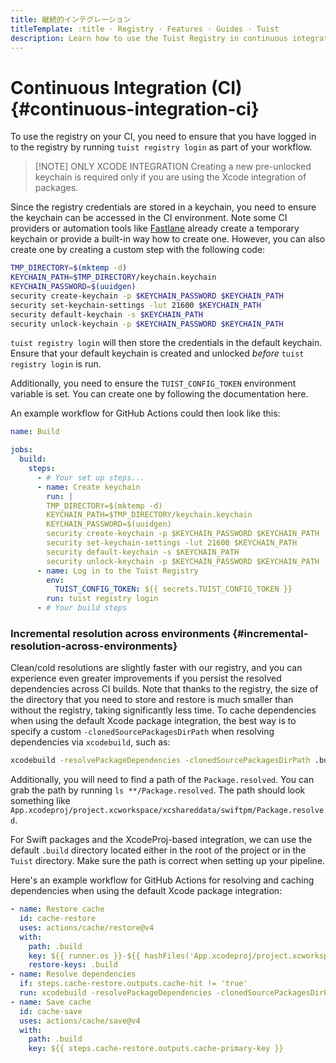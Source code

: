 ```yaml
---
title: 継続的インテグレーション
titleTemplate: :title · Registry · Features · Guides · Tuist
description: Learn how to use the Tuist Registry in continuous integration.
---
```


# Continuous Integration (CI) {#continuous-integration-ci}

To use the registry on your CI, you need to ensure that you have logged in to the registry by running `tuist registry login` as part of your workflow.

> [!NOTE] ONLY XCODE INTEGRATION
> Creating a new pre-unlocked keychain is required only if you are using the Xcode integration of packages.

Since the registry credentials are stored in a keychain, you need to ensure the keychain can be accessed in the CI environment. Note some CI providers or automation tools like [Fastlane](https://fastlane.tools/) already create a temporary keychain or provide a built-in way how to create one. However, you can also create one by creating a custom step with the following code:

```bash
TMP_DIRECTORY=$(mktemp -d)
KEYCHAIN_PATH=$TMP_DIRECTORY/keychain.keychain
KEYCHAIN_PASSWORD=$(uuidgen)
security create-keychain -p $KEYCHAIN_PASSWORD $KEYCHAIN_PATH
security set-keychain-settings -lut 21600 $KEYCHAIN_PATH
security default-keychain -s $KEYCHAIN_PATH
security unlock-keychain -p $KEYCHAIN_PASSWORD $KEYCHAIN_PATH
```

`tuist registry login` will then store the credentials in the default keychain. Ensure that your default keychain is created and unlocked _before_ `tuist registry login` is run.

Additionally, you need to ensure the `TUIST_CONFIG_TOKEN` environment variable is set. You can create one by following the documentation <LocalizedLink href="/guides/features/automate/continuous-integration#authentication">here</LocalizedLink>.

An example workflow for GitHub Actions could then look like this:

```yaml
name: Build

jobs:
  build:
    steps:
      - # Your set up steps...
      - name: Create keychain
        run: |
        TMP_DIRECTORY=$(mktemp -d)
        KEYCHAIN_PATH=$TMP_DIRECTORY/keychain.keychain
        KEYCHAIN_PASSWORD=$(uuidgen)
        security create-keychain -p $KEYCHAIN_PASSWORD $KEYCHAIN_PATH
        security set-keychain-settings -lut 21600 $KEYCHAIN_PATH
        security default-keychain -s $KEYCHAIN_PATH
        security unlock-keychain -p $KEYCHAIN_PASSWORD $KEYCHAIN_PATH
      - name: Log in to the Tuist Registry
        env:
          TUIST_CONFIG_TOKEN: ${{ secrets.TUIST_CONFIG_TOKEN }}
        run: tuist registry login
      - # Your build steps
```

### Incremental resolution across environments {#incremental-resolution-across-environments}

Clean/cold resolutions are slightly faster with our registry, and you can experience even greater improvements if you persist the resolved dependencies across CI builds. Note that thanks to the registry, the size of the directory that you need to store and restore is much smaller than without the registry, taking significantly less time.
To cache dependencies when using the default Xcode package integration, the best way is to specify a custom `-clonedSourcePackagesDirPath` when resolving dependencies via `xcodebuild`, such as:

```sh
xcodebuild -resolvePackageDependencies -clonedSourcePackagesDirPath .build
```

Additionally, you will need to find a path of the `Package.resolved`. You can grab the path by running `ls **/Package.resolved`. The path should look something like `App.xcodeproj/project.xcworkspace/xcshareddata/swiftpm/Package.resolved`.

For Swift packages and the XcodeProj-based integration, we can use the default `.build` directory located either in the root of the project or in the `Tuist` directory. Make sure the path is correct when setting up your pipeline.

Here's an example workflow for GitHub Actions for resolving and caching dependencies when using the default Xcode package integration:

```yaml
- name: Restore cache
  id: cache-restore
  uses: actions/cache/restore@v4
  with:
    path: .build
    key: ${{ runner.os }}-${{ hashFiles('App.xcodeproj/project.xcworkspace/xcshareddata/swiftpm/Package.resolved') }}
    restore-keys: .build
- name: Resolve dependencies
  if: steps.cache-restore.outputs.cache-hit != 'true'
  run: xcodebuild -resolvePackageDependencies -clonedSourcePackagesDirPath .build
- name: Save cache
  id: cache-save
  uses: actions/cache/save@v4
  with:
    path: .build
    key: ${{ steps.cache-restore.outputs.cache-primary-key }}
```
